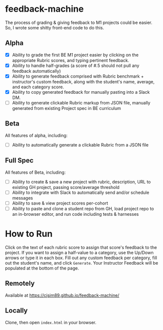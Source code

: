 # feedback-machine

The process of grading & giving feedback to M1 projects could be easier. So, I wrote some shitty front-end code to do this.

## Alpha
- [x] Ability to grade the first BE M1 project easier by clicking on the appropriate Rubric scores, and typing pertinent feedback.
- [x] Ability to handle half-grades (a score of #.5 should not pull any feedback automatically)
- [x] Ability to generate feedback comprised with Rubric benchmark + instructor's custom feedback, along with the student's name, average, and each category score.
- [x] Ability to copy generated feedback for manually pasting into a Slack DM.
- [ ] Ability to generate clickable Rubric markup from JSON file, manually generated from existing Project spec in BE curriculum

## Beta
All features of alpha, including:
- [ ] Ability to automatically generate a clickable Rubric from a JSON file

## Full Spec
All features of Beta, including:
- [ ] Ability to create & save a new project with rubric, description, URL to existing GH project, passing score/average threshold
- [ ] Ability to integrate with Slack to automatically send and/or schedule messages
- [ ] Ability to save & view project scores per-cohort
- [ ] Ability to paste and clone a student repo from GH, load project repo to an in-browser editor, and run code including tests & harnesses

# How to Run

Click on the text of each rubric score to assign that score's feedback to the project. If you want to assign a half-value to a category, use the Up/Down arrows or type it in each box.
Fill out any custom feedback per category, fill out the student's name, and click `Generate`.
Your Instructor Feedback will be populated at the bottom of the page.

## Remotely
Available at https://cjsim89.github.io/feedback-machine/

## Locally
Clone, then open `index.html` in your browser.


